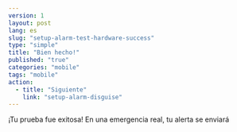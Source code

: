 ```yaml
---
version: 1
layout: post
lang: es
slug: "setup-alarm-test-hardware-success"
type: "simple"
title: "Bien hecho!"
published: "true"
categories: "mobile"
tags: "mobile"
action: 
  - title: "Siguiente"
    link: "setup-alarm-disguise"
---
```


¡Tu prueba fue exitosa! En una emergencia real, tu alerta se enviará

